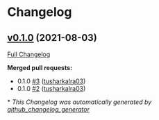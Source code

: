 # Changelog

## [v0.1.0](https://github.com/attestr/attestr-ios-sdk/tree/v0.1.0) (2021-08-03)

[Full Changelog](https://github.com/attestr/attestr-ios-sdk/compare/1422ad25c47f7a8be175a8dcf54e3b53a9188316...v0.1.0)

**Merged pull requests:**

- 0.1.0 [\#3](https://github.com/attestr/attestr-ios-sdk/pull/3) ([tusharkalra03](https://github.com/tusharkalra03))
- 0.1.0 [\#2](https://github.com/attestr/attestr-ios-sdk/pull/2) ([tusharkalra03](https://github.com/tusharkalra03))



\* *This Changelog was automatically generated by [github_changelog_generator](https://github.com/github-changelog-generator/github-changelog-generator)*
